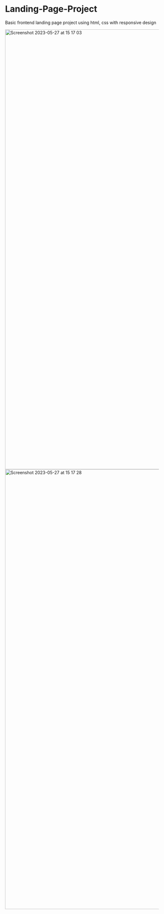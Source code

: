 # Landing-Page-Project
Basic frontend landing page project using html, css with responsive design

<img width="1440" alt="Screenshot 2023-05-27 at 15 17 03" src="https://github.com/bahajyy/Landing-Page-Project/assets/79667938/30578d03-98b4-44f9-bd8a-d11d7f41b2e7">


<img width="1440" alt="Screenshot 2023-05-27 at 15 17 28" src="https://github.com/bahajyy/Landing-Page-Project/assets/79667938/1bad741e-9446-4f7c-b25b-7ec93872140c">
